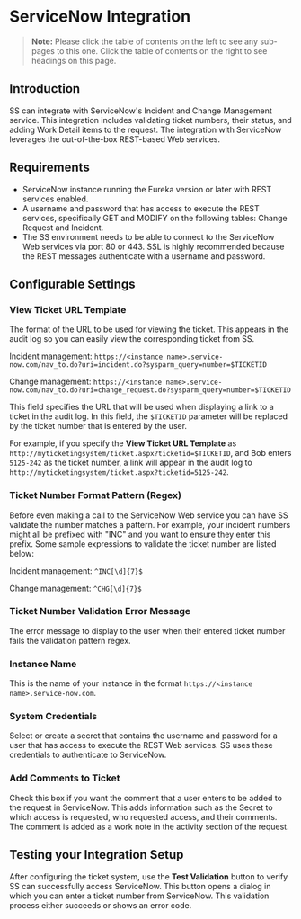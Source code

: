 [title]: # (ServiceNow Integration)
[tags]: # (ServiceNow)
[priority]: # (1000)

# ServiceNow Integration

> **Note:** Please click the table of contents on the left to see any sub-pages to this one. Click the table of contents on the right to see headings on this page.

## Introduction

SS can integrate with ServiceNow's Incident and Change Management service. This integration includes validating ticket numbers, their status, and adding Work Detail items to the request. The integration with ServiceNow leverages the out-of-the-box REST-based Web services.

## Requirements

- ServiceNow instance running the Eureka version or later with REST services enabled.
- A username and password that has access to execute the REST services, specifically GET and MODIFY on the following tables: Change Request and Incident.
- The SS environment needs to be able to connect to the ServiceNow Web services via port 80 or 443. SSL is highly recommended because the REST messages authenticate with a username and password.

## Configurable Settings

### View Ticket URL Template

The format of the URL to be used for viewing the ticket. This appears in the audit log so you can easily view the corresponding ticket from SS.

Incident management: `https://<instance name>.service-now.com/nav_to.do?uri=incident.do?sysparm_query=number=$TICKETID`

Change management: `https://<instance name>.service-now.com/nav_to.do?uri=change_request.do?sysparm_query=number=$TICKETID`

This field specifies the URL that will be used when displaying a link to a ticket in the audit log. In this field, the `$TICKETID` parameter will be replaced by the ticket number that is entered by the user.

For example, if you specify the **View Ticket URL Template** as `http://myticketingsystem/ticket.aspx?ticketid=$TICKETID`, and Bob enters `5125-242` as the ticket number, a link will appear in the audit log to `http://myticketingsystem/ticket.aspx?ticketid=5125-242`.

### Ticket Number Format Pattern (Regex)

Before even making a call to the ServiceNow Web service you can have SS validate the number matches a pattern. For example, your incident numbers might all be prefixed with "INC" and you want to ensure they enter this prefix. Some sample expressions to validate the ticket number are listed below:

Incident management: `^INC[\d]{7}$`

Change management: `^CHG[\d]{7}$`

### Ticket Number Validation Error Message

The error message to display to the user when their entered ticket number fails the validation pattern regex.

### Instance Name

This is the name of your instance in the format `https://<instance name>.service-now.com`.

### System Credentials

Select or create a secret that contains the username and password for a user that has access to execute the REST Web services. SS uses these credentials to authenticate to ServiceNow.

### Add Comments to Ticket

Check this box if you want the comment that a user enters to be added to the request in ServiceNow. This adds information such as the Secret to which access is requested, who requested access, and their comments. The comment is added as a work note in the activity section of the request.

## Testing your Integration Setup

After configuring the ticket system, use the **Test Validation** button to verify SS can successfully access ServiceNow. This button opens a dialog in which you can enter a ticket number from ServiceNow. This validation process either succeeds or shows an error code.
